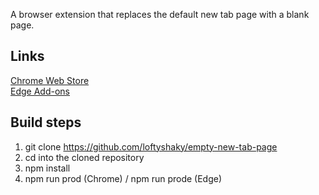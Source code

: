 A browser extension that replaces the default new tab page with a blank page.

## Links

[Chrome Web Store](https://bit.ly/empty-new-tab-page)<br>
[Edge Add-ons](https://bit.ly/empty-new-tab-page-edge)

## Build steps

1. git clone https://github.com/loftyshaky/empty-new-tab-page
2. cd into the cloned repository
3. npm install
4. npm run prod (Chrome) / npm run prode (Edge)
